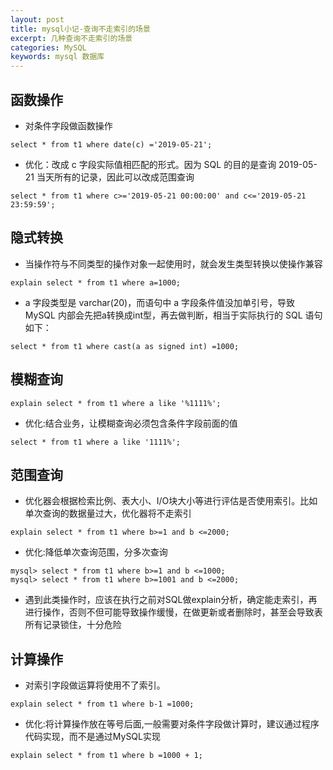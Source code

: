 ```yaml
---
layout: post
title: mysql小记-查询不走索引的场景
excerpt: 几种查询不走索引的场景
categories: MySQL
keywords: mysql 数据库
---
```

## 函数操作
- 对条件字段做函数操作

```
select * from t1 where date(c) ='2019-05-21';
```
- 优化：改成 c 字段实际值相匹配的形式。因为 SQL 的目的是查询 2019-05-21 当天所有的记录，因此可以改成范围查询

```
select * from t1 where c>='2019-05-21 00:00:00' and c<='2019-05-21 23:59:59';
```

## 隐式转换

- 当操作符与不同类型的操作对象一起使用时，就会发生类型转换以使操作兼容

```
explain select * from t1 where a=1000;
```
- a 字段类型是 varchar(20)，而语句中 a 字段条件值没加单引号，导致 MySQL 内部会先把a转换成int型，再去做判断，相当于实际执行的 SQL 语句如下：

```
select * from t1 where cast(a as signed int) =1000;
```

## 模糊查询

```
explain select * from t1 where a like '%1111%';
```
- 优化:结合业务，让模糊查询必须包含条件字段前面的值

```
select * from t1 where a like '1111%';
```

## 范围查询

- 优化器会根据检索比例、表大小、I/O块大小等进行评估是否使用索引。比如单次查询的数据量过大，优化器将不走索引

```
explain select * from t1 where b>=1 and b <=2000;
```
- 优化:降低单次查询范围，分多次查询

```
mysql> select * from t1 where b>=1 and b <=1000;
mysql> select * from t1 where b>=1001 and b <=2000;
```
- 遇到此类操作时，应该在执行之前对SQL做explain分析，确定能走索引，再进行操作，否则不但可能导致操作缓慢，在做更新或者删除时，甚至会导致表所有记录锁住，十分危险

## 计算操作

- 对索引字段做运算将使用不了索引。

```
explain select * from t1 where b-1 =1000;
```
- 优化:将计算操作放在等号后面,一般需要对条件字段做计算时，建议通过程序代码实现，而不是通过MySQL实现

```
explain select * from t1 where b =1000 + 1;
```


